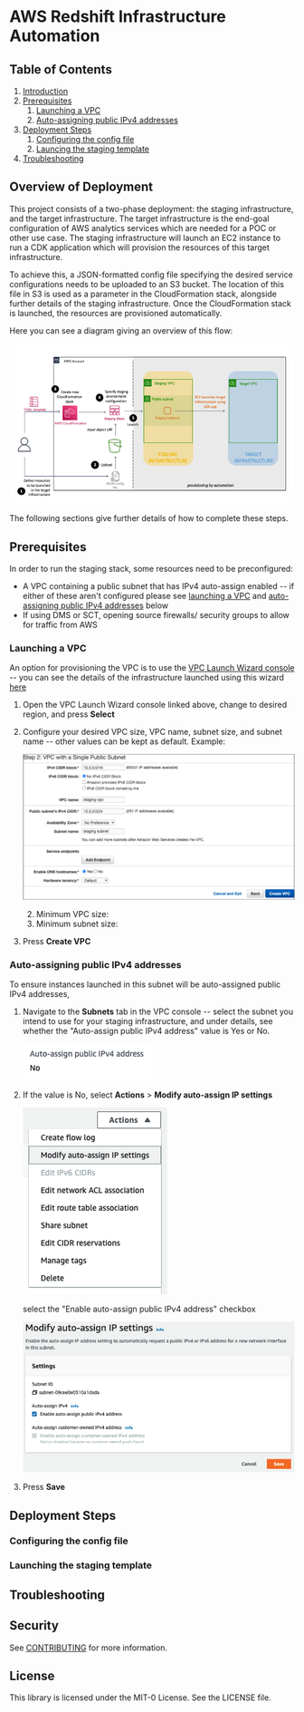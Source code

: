 
# AWS Redshift Infrastructure Automation

## Table of Contents

1. [Introduction](#overview-of-deployment)
1. [Prerequisites](#prerequisites)
	1. [Launching a VPC](#launching-a-vpc)
	1. [Auto-assigning public IPv4 addresses](#auto-assigning-public-ipv4-addresses)
1. [Deployment Steps](#deployment-steps)
	1. [Configuring the config file](#configuring-the-config-file)
	1. [Launcing the staging template](#launching-the-staging-template)
1. [Troubleshooting](#troubleshooting)

## Overview of Deployment

This project consists of a two-phase deployment: the staging infrastructure, and the target infrastructure. The target infrastructure is the end-goal configuration of AWS analytics services which are needed for a POC or other use case. The staging infrastructure will launch an EC2 instance to run a CDK application which will provision the resources of this target infrastructure. 

To achieve this, a JSON-formatted config file specifying the desired service configurations needs to be uploaded to an S3 bucket. The location of this file in S3 is used as a parameter in the CloudFormation stack, alongside further details of the staging infrastructure. Once the CloudFormation stack is launched, the resources are provisioned automatically.

Here you can see a diagram giving an overview of this flow:

![Architecture Flow](https://github.com/julbeck/RedshiftPOCAutomation/blob/master/Architecture_Flow.png)

The following sections give further details of how to complete these steps.

## Prerequisites

In order to run the staging stack, some resources need to be preconfigured:
* A VPC containing a public subnet that has IPv4 auto-assign enabled -- if either of these aren't configured please see [launching a VPC](#launching-a-vpc) and [auto-assigning public IPv4 addresses](#auto-assigning-public-ipv4-addresses) below
* If using DMS or SCT, opening source firewalls/ security groups to allow for traffic from AWS

### Launching a VPC

An option for provisioning the VPC is to use the [VPC Launch Wizard console](https://console.aws.amazon.com/vpc/home?region=us-east-1#wizardSelector:) -- you can see the details of the infrastructure launched using this wizard [here](https://docs.aws.amazon.com/vpc/latest/userguide/VPC_Scenario1.html)
1. Open the VPC Launch Wizard console linked above, change to desired region, and press **Select**
2. Configure your desired VPC size, VPC name, subnet size, and subnet name -- other values can be kept as default. Example:

	![Example](https://github.com/julbeck/RedshiftPOCAutomation/blob/master/Screen%20Shot%202021-08-02%20at%2017.29.57.png)

	2. Minimum VPC size: 
	2. Minimum subnet size:
3. Press **Create VPC**

### Auto-assigning public IPv4 addresses

To ensure instances launched in this subnet will be auto-assigned public IPv4 addresses, 
1. Navigate to the **Subnets** tab in the VPC console -- select the subnet you intend to use for your staging infrastructure, and under details, see whether the "Auto-assign public IPv4 address" value is Yes or No.

	![Autoassign](https://github.com/julbeck/RedshiftPOCAutomation/blob/master/Screen%20Shot%202021-08-02%20at%2017.19.11.png)

2. If the value is No, select **Actions** > **Modify auto-assign IP settings**

	![Modify](https://github.com/julbeck/RedshiftPOCAutomation/blob/master/Screen%20Shot%202021-08-02%20at%2017.20.41.png)

	select the "Enable auto-assign public IPv4 address" checkbox

	![Checkbox](https://github.com/julbeck/RedshiftPOCAutomation/blob/master/Screen%20Shot%202021-08-02%20at%2017.22.36.png)
	
3. Press **Save**

## Deployment Steps

### Configuring the config file

### Launching the staging template

## Troubleshooting

## Security

See [CONTRIBUTING](CONTRIBUTING.md#security-issue-notifications) for more information.

## License

This library is licensed under the MIT-0 License. See the LICENSE file.

